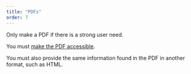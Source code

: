 ```yaml
---
title: "PDFs"
order: 7
---
```


Only make a PDF if there is a strong user need.

You must [make the PDF accessible](/accessibility-inclusivity/#pdfs).

You must also provide the same information found in the PDF in another format, such as HTML.
